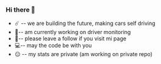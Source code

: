 ### Hi there 👋

- ☄️ -- we are building the future, making cars self driving
- 🚥-- am currently working on driver monitoring
- 🙂-- please leave a follow if you visit mi page
- 💻-- may the code be with you
- 😑 -- my stats are private (am working on private repo)
